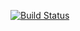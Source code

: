 [![Build Status](https://github.com/hmlendea/optiprime/actions/workflows/bash.yml/badge.svg)](https://github.com/hmlendea/optiprime/actions/workflows/bash.yml)
